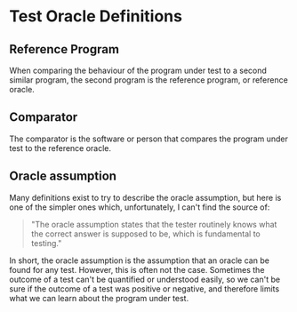 # Test Oracle Definitions

## Reference Program
When comparing the behaviour of the program under test to a second similar program, the second program is the reference program, or reference oracle.

## Comparator
The comparator is the software or person that compares the program under test to the reference oracle.

## Oracle assumption

Many definitions exist to try to describe the oracle assumption, but here is one of the simpler ones which, unfortunately, I can't find the source of:

> "The oracle assumption states that the tester routinely knows what the correct answer is supposed to be, which is fundamental to testing."

In short, the oracle assumption is the assumption that an oracle can be found for any test. However, this is often not the case. Sometimes the outcome of a test can't be quantified or understood easily, so we can't be sure if the outcome of a test was positive or negative, and therefore limits what we can learn about the program under test.